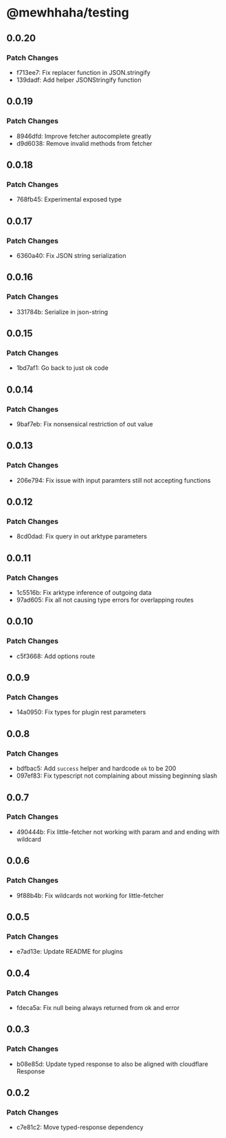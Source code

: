 # @mewhhaha/testing

## 0.0.20

### Patch Changes

- f713ee7: Fix replacer function in JSON.stringify
- 139dadf: Add helper JSONStringify function

## 0.0.19

### Patch Changes

- 8946dfd: Improve fetcher autocomplete greatly
- d9d6038: Remove invalid methods from fetcher

## 0.0.18

### Patch Changes

- 768fb45: Experimental exposed type

## 0.0.17

### Patch Changes

- 6360a40: Fix JSON string serialization

## 0.0.16

### Patch Changes

- 331784b: Serialize in json-string

## 0.0.15

### Patch Changes

- 1bd7af1: Go back to just ok code

## 0.0.14

### Patch Changes

- 9baf7eb: Fix nonsensical restriction of out value

## 0.0.13

### Patch Changes

- 206e794: Fix issue with input paramters still not accepting functions

## 0.0.12

### Patch Changes

- 8cd0dad: Fix query in out arktype parameters

## 0.0.11

### Patch Changes

- 1c5516b: Fix arktype inference of outgoing data
- 97ad605: Fix all not causing type errors for overlapping routes

## 0.0.10

### Patch Changes

- c5f3668: Add options route

## 0.0.9

### Patch Changes

- 14a0950: Fix types for plugin rest parameters

## 0.0.8

### Patch Changes

- bdfbac5: Add `success` helper and hardcode `ok` to be 200
- 097ef83: Fix typescript not complaining about missing beginning slash

## 0.0.7

### Patch Changes

- 490444b: Fix little-fetcher not working with param and and ending with wildcard

## 0.0.6

### Patch Changes

- 9f88b4b: Fix wildcards not working for little-fetcher

## 0.0.5

### Patch Changes

- e7ad13e: Update README for plugins

## 0.0.4

### Patch Changes

- fdeca5a: Fix null being always returned from ok and error

## 0.0.3

### Patch Changes

- b08e85d: Update typed response to also be aligned with cloudflare Response

## 0.0.2

### Patch Changes

- c7e81c2: Move typed-response dependency

